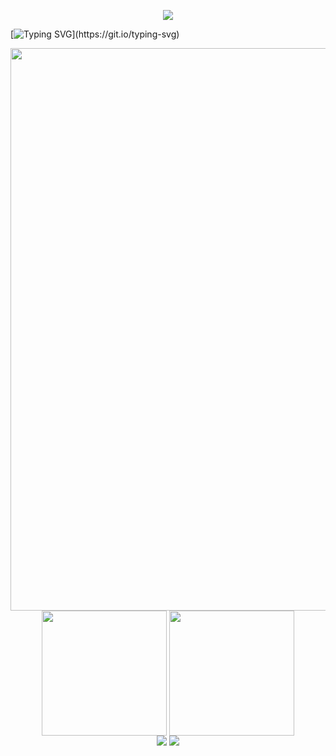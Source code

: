 <p align="center">
<img src="https://capsule-render.vercel.app/api?type=waving&color=timeGradient&height=300&&section=header&text=AsanoSaki&fontSize=90&fontAlign=50&fontAlignY=30&desc=别听世俗的耳语，去看自己喜欢的风景&descAlign=50&descSize=30&descAlignY=60&animation=twinkling" />
</p>

<!--
<h1>AsanoSaki 🎉🎉🎉</h1>
-->

<!--
<h1 align="center"> <a href="https://github.com/AsanoSaki"> <img src="https://readme-typing-svg.herokuapp.com/?lines=%console.log(%22Hello%2C%20World!%22);Welcome%20to%20my%20profile!&center=true&size=27"> </a> </h1>
-->

[![Typing SVG](https://readme-typing-svg.demolab.com?font=Fira+Code&size=30&pause=1000&color=F776F2&width=435&separator=%3C&lines=AsanoSaki+OvO+~~~%3CWelcome+to+my+profile!%3Cprint(%22Hello+World!%22);)](https://git.io/typing-svg)

<!--
**AsanoSaki/asanosaki** is a ✨ _special_ ✨ repository because its `README.md` (this file) appears on your GitHub profile.

Here are some ideas to get you started:

- 🔭 I’m currently working on ...
- 🌱 I’m currently learning ...
- 👯 I’m looking to collaborate on ...
- 🤔 I’m looking for help with ...
- 💬 Ask me about ...
- 📫 How to reach me: ...
- 😄 Pronouns: ...
- ⚡ Fun fact: ...
-->

<!--
![Metrics](https://metrics.lecoq.io/AsanoSaki?template=classic&base=header%2C%20activity%2C%20community%2C%20repositories%2C%20metadata&base.indepth=false&base.hireable=false&base.skip=false&config.timezone=Asia%2FShanghai)
-->

<!--
[![Ashutosh's github activity graph](https://github-readme-activity-graph.vercel.app/graph?username=AsanoSaki&theme=xcode)](https://github.com/ashutosh00710/github-readme-activity-graph)
-->

<!--
<div align="center">
  <img height="180px" src="https://github-readme-stats.vercel.app/api?username=AsanoSaki&hide_title=false&hide_border=true&show_icons=true&line_height=21&text_color=000&icon_color=000&bg_color=0,ea6161,ffc64d,fffc4d,52fa5a&theme=graywhite" />
  <img height="180px" src="https://github-readme-stats.vercel.app/api/top-langs/?username=AsanoSaki&hide_title=false&hide_border=true&layout=compact&langs_count=6&text_color=000&icon_color=fff&bg_color=0,52fa5a,4dfcff,c64dff&theme=graywhite" />
</div>
-->


<div align="center">
  <!-- https://github.com/Ashutosh00710/github-readme-activity-graph -->
  <img width="900" src="https://github-readme-activity-graph.vercel.app/graph?username=AsanoSaki&theme=github-compact&hide_border=true&area=true">
  <br/>
  <!-- https://github.com/anuraghazra/github-readme-stats -->
  <img height=200 align="center" src="https://github-readme-stats.vercel.app/api?username=AsanoSaki&theme=transparent&include_all_commits=true&show_icons=true&hide_border=true" />
  <img height=200 align="center" src="https://github-readme-stats.vercel.app/api/top-langs?username=anuraghazra&layout=compact&theme=transparent&langs_count=8&card_width=320&hide_border=true" />
</div>

<div align="center">
  <img src="https://stats.justsong.cn/api/github?username=AsanoSaki">
  <img src="https://stats.justsong.cn/api/csdn?id=m0_51755720">
  <!--
  <img src="https://stats.justsong.cn/api/leetcode?username=AsanoSaki&cn=true">
  <img src="https://stats.justsong.cn/api/zhihu?username=luo-li-xi-zhi">
  -->
</div>
